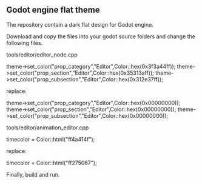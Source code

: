 ## Godot engine flat theme

The repository contain a dark flat design for Godot engine.

Download and copy the files into your godot source folders and change the following files.

tools/editor/editor_node.cpp

theme->set_color("prop_category","Editor",Color::hex(0x3f3a44ff));
theme->set_color("prop_section","Editor",Color::hex(0x35313aff));
theme->set_color("prop_subsection","Editor",Color::hex(0x312e37ff));

replace:

theme->set_color("prop_category","Editor",Color::hex(0x00000000));
theme->set_color("prop_section","Editor",Color::hex(0x00000000));
theme->set_color("prop_subsection","Editor",Color::hex(0x00000000));


tools/editor/animation_editor.cpp

timecolor = Color::html("ff4a414f");

replace:

timecolor = Color::html("ff275067");


Finally, build and run.
